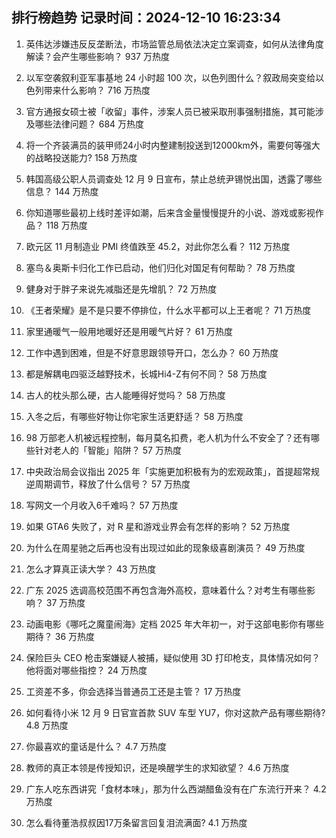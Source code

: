 
## 排行榜趋势 记录时间：2024-12-10 16:23:34
  
  1. 英伟达涉嫌违反反垄断法，市场监管总局依法决定立案调查，如何从法律角度解读？会产生哪些影响？ 937 万热度
    
  2. 以军空袭叙利亚军事基地 24 小时超 100 次，以色列图什么？叙政局突变给以色列带来什么影响？ 716 万热度
    
  3. 官方通报女硕士被「收留」事件，涉案人员已被采取刑事强制措施，其可能涉及哪些法律问题？ 684 万热度
    
  4. 将一个齐装满员的装甲师24小时内整建制投送到12000km外，需要何等强大的战略投送能力? 158 万热度
    
  5. 韩国高级公职人员调查处 12 月 9 日宣布，禁止总统尹锡悦出国，透露了哪些信息？ 144 万热度
    
  6. 你知道哪些最初上线时差评如潮，后来含金量慢慢提升的小说、游戏或影视作品？ 118 万热度
    
  7. 欧元区 11 月制造业 PMI 终值跌至 45.2，对此你怎么看？ 112 万热度
    
  8. 塞鸟＆奥斯卡归化工作已启动，他们归化对国足有何帮助？ 78 万热度
    
  9. 健身对于胖子来说先减脂还是先增肌？ 72 万热度
    
  10. 《王者荣耀》是不是只要不停排位，什么水平都可以上王者呢？ 71 万热度
    
  11. 家里通暖气一般用地暖好还是用暖气片好？ 61 万热度
    
  12. 工作中遇到困难，但是不好意思跟领导开口，怎么办？ 60 万热度
    
  13. 都是解耦电四驱泛越野技术，长城Hi4-Z有何不同？ 58 万热度
    
  14. 古人的枕头那么硬，古人能睡得好觉吗？ 58 万热度
    
  15. 入冬之后，有哪些好物让你宅家生活更舒适？ 58 万热度
    
  16. 98 万部老人机被远程控制，每月莫名扣费，老人机为什么不安全了？还有哪些针对老人的「智能」陷阱？ 57 万热度
    
  17. 中央政治局会议指出 2025 年「实施更加积极有为的宏观政策」，首提超常规逆周期调节，释放了什么信号？ 57 万热度
    
  18. 写网文一个月收入6千难吗？ 57 万热度
    
  19. 如果 GTA6 失败了，对 R 星和游戏业界会有怎样的影响？ 52 万热度
    
  20. 为什么在周星驰之后再也没有出现过如此的现象级喜剧演员？ 49 万热度
    
  21. 怎么才算真正读大学？ 43 万热度
    
  22. 广东 2025 选调高校范围不再包含海外高校，意味着什么？对考生有哪些影响？ 37 万热度
    
  23. 动画电影《哪吒之魔童闹海》定档 2025 年大年初一，对于这部电影你有哪些期待？ 36 万热度
    
  24. 保险巨头 CEO 枪击案嫌疑人被捕，疑似使用 3D 打印枪支，具体情况如何？他将面对哪些指控？ 24 万热度
    
  25. 工资差不多，你会选择当普通员工还是主管？ 17 万热度
    
  26. 如何看待小米 12 月 9 日官宣首款 SUV 车型 YU7，你对这款产品有哪些期待? 4.8 万热度
    
  27. 你最喜欢的童话是什么？ 4.7 万热度
    
  28. 教师的真正本领是传授知识，还是唤醒学生的求知欲望？ 4.6 万热度
    
  29. 广东人吃东西讲究「食材本味」，那为什么西湖醋鱼没有在广东流行开来？ 4.2 万热度
    
  30. 怎么看待董浩叔叔因17万条留言回复泪流满面? 4.1 万热度
    